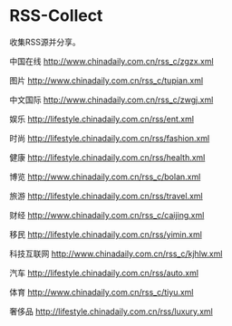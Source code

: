 # RSS-Collect
收集RSS源并分享。

中国在线
http://www.chinadaily.com.cn/rss_c/zgzx.xml

图片
http://www.chinadaily.com.cn/rss_c/tupian.xml

中文国际
http://www.chinadaily.com.cn/rss_c/zwgj.xml

娱乐
http://lifestyle.chinadaily.com.cn/rss/ent.xml


时尚
http://lifestyle.chinadaily.com.cn/rss/fashion.xml


健康
http://lifestyle.chinadaily.com.cn/rss/health.xml


博览
http://www.chinadaily.com.cn/rss_c/bolan.xml


旅游
http://lifestyle.chinadaily.com.cn/rss/travel.xml


财经
http://www.chinadaily.com.cn/rss_c/caijing.xml


移民
http://lifestyle.chinadaily.com.cn/rss/yimin.xml


科技互联网
http://www.chinadaily.com.cn/rss_c/kjhlw.xml


汽车
http://lifestyle.chinadaily.com.cn/rss/auto.xml


体育
http://www.chinadaily.com.cn/rss_c/tiyu.xml


奢侈品
http://lifestyle.chinadaily.com.cn/rss/luxury.xml
